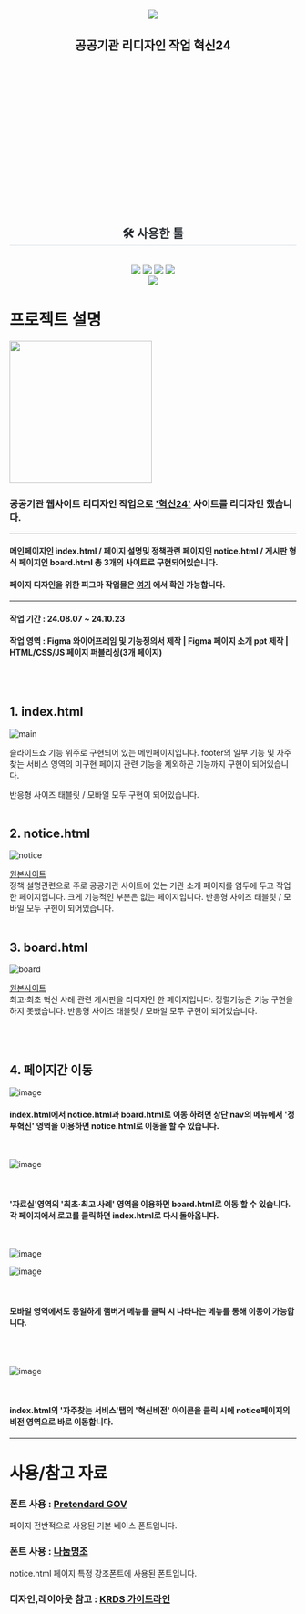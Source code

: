 #
<div align= "center">
    <img src="https://capsule-render.vercel.app/api?type=rounded&color=ff9b0f&height=180&text=허정정&animation=fadeIn&fontColor=ffffff&fontSize=90" />
    </div>
    <div align= "center" style="margin-bottom: 300px;">  <h2>공공기관 리디자인 작업 혁신24 </h2> </div> 
    <div align= "center">
    <h2 style="border-bottom: 1px solid #d8dee4; color: #282d33;"> 🛠️ 사용한 툴 </h2> <br> 
    <div style="margin: 0 auto; text-align: center;" align= "center"> <img src="https://img.shields.io/badge/Figma-F24E1E?style=for-the-badge&logo=Figma&logoColor=white">
          <img src="https://img.shields.io/badge/CSS3-1572B6?style=for-the-badge&logo=CSS3&logoColor=white">
          <img src="https://img.shields.io/badge/HTML5-E34F26?style=for-the-badge&logo=HTML5&logoColor=white">
          <img src="https://img.shields.io/badge/Javascript-F7DF1E?style=for-the-badge&logo=Javascript&logoColor=white">
          </div>
                  <img src="https://github.com/user-attachments/assets/b4713b7d-23ee-4423-b4f2-fd67df9ac7d0">
    </div>

    
# 프로젝트 설명

<img src ="https://www.innovation.go.kr/static/assets_rn/images/icon/new_logo_KR.png" width="250px">
<h3>공공기관 웹사이트 리디자인 작업으로 <a href="https://www.innovation.go.kr/ucms/main/main.do" target="_blank">'혁신24'</a> 사이트를 리디자인 했습니다.</h3>
<hr>
<h4>메인페이지인 index.html / 페이지 설명및 정책관련 페이지인 notice.html / 게시판 형식 페이지인 board.html 총 3개의 사이트로 구현되어있습니다. </h4>
<h4>페이지 디자인을 위한 피그마 작업물은 <a href="https://www.figma.com/design/EajVe9m9p8OPz1LYpGKV1h/%EA%B3%B5%EA%B3%B5%EA%B8%B0%EA%B4%80-%EB%A6%AC%EB%89%B4%EC%96%BC_%ED%97%88%EC%A0%95?node-id=65-46&t=SN401fvkuxwzNyIq-1" target="_blank">여기</a> 에서 확인 가능합니다. </h4>
<hr>
<h4>작업 기간 : 24.08.07 ~ 24.10.23 </h4>
<h4>작업 영역 : Figma 와이어프레임 및 기능정의서 제작 | Figma 페이지 소개 ppt 제작 | HTML/CSS/JS 페이지 퍼블리싱(3개 페이지)</h4>

<br>
<br>

## 1. index.html

![main](https://github.com/user-attachments/assets/8f66f21c-a548-4efa-b2cd-c4235d214b62)

슬라이드쇼 기능 위주로 구현되어 있는 메인페이지입니다.
footer의 일부 기능 및 자주 찾는 서비스 영역의 미구현 페이지 관련 기능을 제외하곤 기능까지 구현이 되어있습니다.

반응형 사이즈 태블릿 / 모바일 모두 구현이 되어있습니다.
<br>
<br>

## 2. notice.html

![notice](https://github.com/user-attachments/assets/aee22889-ba63-4755-acf7-cc08a43a32c9)

<a href ="https://www.innovation.go.kr/ucms/main/contents.do?menuNo=300095" target="_blank"> 원본사이트</a>
<br>
정책 설명관련으로 주로 공공기관 사이트에 있는 기관 소개 페이지를 염두에 두고 작업한 페이지입니다.
크게 기능적인 부분은 없는 페이지입니다.
반응형 사이즈 태블릿 / 모바일 모두 구현이 되어있습니다.
<br>
<br>

## 3. board.html

![board](https://github.com/user-attachments/assets/11f62934-76f9-45af-8d27-d5c12053e7ff)

<a href="https://www.innovation.go.kr/ucms/bbs/B0000074/list.do?searchType=1&sort=02&searchCnd=1&pageIndex=1&menuNo=300210&searchWrd=" target="_blank">원본사이트</a>
<br>
최고·최초 혁신 사례 관련 게시판을 리디자인 한 페이지입니다.
정렬기능은 기능 구현을 하지 못했습니다.
반응형 사이즈 태블릿 / 모바일 모두 구현이 되어있습니다.

<br>
<br>

## 4. 페이지간 이동


![image](https://github.com/user-attachments/assets/df8056be-21b3-4c99-b756-e56257ec3dac)
<br>
<h4> index.html에서 notice.html과 board.html로 이동 하려면 상단 nav의 메뉴에서
'정부혁신' 영역을 이용하면 notice.html로 이동을 할 수 있습니다. </h4>

<br>

![image](https://github.com/user-attachments/assets/7f052a5a-6ff3-4f41-98a0-b2ec05e4f008)

<br>
<h4> '자료실'영역의 '최초·최고 사례' 영역을 이용하면 board.html로 이동 할 수 있습니다.
각 페이지에서 로고를 클릭하면 index.html로 다시 돌아옵니다. </h4>


<br>

![image](https://github.com/user-attachments/assets/9d13645a-9d08-4d7d-aa25-73bb178f4622)

![image](https://github.com/user-attachments/assets/0d7d0d38-0b20-4bf7-8f91-abb49b3ebcb7)


<br>

<h4>모바일 영역에서도 동일하게 햄버거 메뉴를 클릭 시 나타나는 메뉴를 통해 이동이 가능합니다. </h4>



<br>
<br>


![image](https://github.com/user-attachments/assets/1bb78448-5a33-455c-950d-4b0d48b4a3e1)

<br>
<h4>
index.html의 '자주찾는 서비스'탭의 '혁신비전' 아이콘을 클릭 시에 notice페이지의 비전 영역으로 바로 이동합니다.
</h4>

<hr>

# 사용/참고 자료

<h3>폰트 사용 :  <a href="https://github.com/orioncactus/pretendard" target="_blank"> Pretendard GOV </a> </h3>
<p>페이지 전반적으로 사용된 기본 베이스 폰트입니다.</p>
<h3>폰트 사용 :  <a href="https://noonnu.cc/font_page/41" target="_blank"> 나눔명조 </a> </h3>
<p>notice.html 페이지 특정 강조폰트에 사용된 폰트입니다.</p>

<h3>디자인,레이아웃 참고 : <a href="https://uiux.egovframe.go.kr/guide/index.html" target="_blank"> KRDS 가이드라인 </a> </h3>
